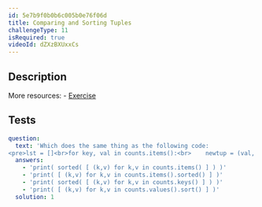 ```yaml
---
id: 5e7b9f0b0b6c005b0e76f06d
title: Comparing and Sorting Tuples
challengeType: 11
isRequired: true
videoId: dZXzBXUxxCs
---
```


## Description
<section id='description'>
More resources:
- <a href="https://www.youtube.com/watch?v=EhQxwzyT16E" target='_blank'>Exercise</a>
</section>

## Tests
<section id='tests'>

```yml
question:
  text: 'Which does the same thing as the following code:
<pre>lst = []<br>for key, val in counts.items():<br>    newtup = (val, key)<br>    lst.append(newtup)<br><br>lst = sorted(lst, reverse=True)<br>print(lst)<pre>'
  answers:
    - 'print( sorted( [ (k,v) for k,v in counts.items() ] ) )'
    - 'print( [ (k,v) for k,v in counts.items().sorted() ] )'
    - 'print( sorted( [ (k,v) for k,v in counts.keys() ] ) )'
    - 'print( [ (k,v) for k,v in counts.values().sort() ] )'
  solution: 1
  
```

</section>
